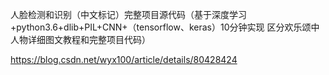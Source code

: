 人脸检测和识别（中文标记）完整项目源代码（基于深度学习+python3.6+dlib+PIL+CNN+（tensorflow、keras）10分钟实现 区分欢乐颂中人物详细图文教程和完整项目代码）

https://blog.csdn.net/wyx100/article/details/80428424

